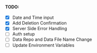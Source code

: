 #### TODO:

- [x] Date and Time input
- [x] Add Deletion Confirmation
- [x] Server Side Error Handling
- [ ] Auth setup
- [ ] Data Repo and Data File Name Change
- [ ] Update Environment Variables
